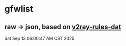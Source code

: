 # gfwlist
## raw -> json, based on [v2ray-rules-dat](https://github.com/Loyalsoldier/v2ray-rules-dat)
Sat Sep 13 06:00:47 AM CST 2025

